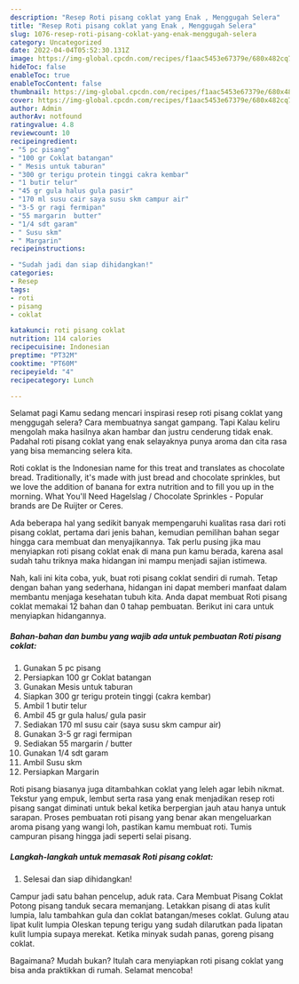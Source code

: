 ```yaml
---
description: "Resep Roti pisang coklat yang Enak , Menggugah Selera"
title: "Resep Roti pisang coklat yang Enak , Menggugah Selera"
slug: 1076-resep-roti-pisang-coklat-yang-enak-menggugah-selera
category: Uncategorized
date: 2022-04-04T05:52:30.131Z
image: https://img-global.cpcdn.com/recipes/f1aac5453e67379e/680x482cq70/roti-pisang-coklat-foto-resep-utama.jpg
hideToc: false
enableToc: true
enableTocContent: false
thumbnail: https://img-global.cpcdn.com/recipes/f1aac5453e67379e/680x482cq70/roti-pisang-coklat-foto-resep-utama.jpg
cover: https://img-global.cpcdn.com/recipes/f1aac5453e67379e/680x482cq70/roti-pisang-coklat-foto-resep-utama.jpg
author: Admin
authorAv: notfound
ratingvalue: 4.8
reviewcount: 10
recipeingredient:
- "5 pc pisang"
- "100 gr Coklat batangan"
- " Mesis untuk taburan"
- "300 gr terigu protein tinggi cakra kembar"
- "1 butir telur"
- "45 gr gula halus gula pasir"
- "170 ml susu cair saya susu skm campur air"
- "3-5 gr ragi fermipan"
- "55 margarin  butter"
- "1/4 sdt garam"
- " Susu skm"
- " Margarin"
recipeinstructions:

- "Sudah jadi dan siap dihidangkan!"
categories:
- Resep
tags:
- roti
- pisang
- coklat

katakunci: roti pisang coklat 
nutrition: 114 calories
recipecuisine: Indonesian
preptime: "PT32M"
cooktime: "PT60M"
recipeyield: "4"
recipecategory: Lunch

---
```



Selamat pagi Kamu sedang mencari inspirasi resep roti pisang coklat yang menggugah selera? Cara membuatnya sangat gampang. Tapi Kalau keliru mengolah maka hasilnya akan hambar dan justru cenderung tidak enak. Padahal roti pisang coklat yang enak selayaknya punya aroma dan cita rasa yang bisa memancing selera kita.


Roti coklat is the Indonesian name for this treat and translates as chocolate bread. Traditionally, it&#39;s made with just bread and chocolate sprinkles, but we love the addition of banana for extra nutrition and to fill you up in the morning. What You&#39;ll Need Hagelslag / Chocolate Sprinkles - Popular brands are De Ruijter or Ceres.

Ada beberapa hal yang sedikit banyak mempengaruhi kualitas rasa dari roti pisang coklat, pertama dari jenis bahan, kemudian pemilihan bahan segar hingga cara membuat dan menyajikannya. Tak perlu pusing jika mau menyiapkan roti pisang coklat enak di mana pun kamu berada, karena asal sudah tahu triknya maka hidangan ini mampu menjadi sajian istimewa.


Nah, kali ini kita coba, yuk, buat roti pisang coklat sendiri di rumah. Tetap dengan bahan yang sederhana, hidangan ini dapat memberi manfaat dalam membantu menjaga kesehatan tubuh kita. Anda dapat membuat Roti pisang coklat memakai 12 bahan dan 0 tahap pembuatan. Berikut ini cara untuk menyiapkan hidangannya.

<!--inarticleads1-->

##### Bahan-bahan dan bumbu yang wajib ada untuk pembuatan Roti pisang coklat:

1. Gunakan 5 pc pisang
1. Persiapkan 100 gr Coklat batangan
1. Gunakan  Mesis untuk taburan
1. Siapkan 300 gr terigu protein tinggi (cakra kembar)
1. Ambil 1 butir telur
1. Ambil 45 gr gula halus/ gula pasir
1. Sediakan 170 ml susu cair (saya susu skm campur air)
1. Gunakan 3-5 gr ragi fermipan
1. Sediakan 55 margarin / butter
1. Gunakan 1/4 sdt garam
1. Ambil  Susu skm
1. Persiapkan  Margarin


Roti pisang biasanya juga ditambahkan coklat yang leleh agar lebih nikmat. Tekstur yang empuk, lembut serta rasa yang enak menjadikan resep roti pisang sangat diminati untuk bekal ketika berpergian jauh atau hanya untuk sarapan. Proses pembuatan roti pisang yang benar akan mengeluarkan aroma pisang yang wangi loh, pastikan kamu membuat roti. Tumis campuran pisang hingga jadi seperti selai pisang. 

<!--inarticleads2-->

##### Langkah-langkah untuk memasak Roti pisang coklat:


1. Selesai dan siap dihidangkan!

Campur jadi satu bahan pencelup, aduk rata. Cara Membuat Pisang Coklat Potong pisang tanduk secara memanjang. Letakkan pisang di atas kulit lumpia, lalu tambahkan gula dan coklat batangan/meses coklat. Gulung atau lipat kulit lumpia Oleskan tepung terigu yang sudah dilarutkan pada lipatan kulit lumpia supaya merekat. Ketika minyak sudah panas, goreng pisang coklat. 

Bagaimana? Mudah bukan? Itulah cara menyiapkan roti pisang coklat yang bisa anda praktikkan di rumah. Selamat mencoba!
